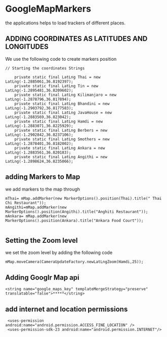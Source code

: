 # GoogleMapMarkers


the applications helps to load trackers of different places. 


## **ADDING COORDINATES AS LATITUDES AND LONGITUDES**

We use the following code to create markers position

```
// Starting the coordinates Strings

    private static final LatLng Thai = new LatLng(-1.2885061,36.8192397);
    private static final LatLng Tin = new LatLng(-1.2895481,36.8209602);
    private static final LatLng Kilimanjaro = new LatLng(-1.2878796,36.817894);
    private static final LatLng Bhandini = new LatLng(-1.2903792,36.8177583);
    private static final LatLng JavaHouse = new LatLng(-1.2883569,36.823042);
    private static final LatLng Hamdi = new LatLng(-1.2883071,36.8225929);
    private static final LatLng Berbers = new LatLng(-1.2902842,36.8237106);
    private static final LatLng Smothers = new LatLng(-1.2878401,36.8182002);
    private static final LatLng Ankara = new LatLng(-1.2883561,36.820183);
    private static final LatLng Angithi = new LatLng(-1.2898624,36.8235066);
```


## adding Markers to Map

we add markers to the map through

```
mThai= mMap.addMarker(new MarkerOptions().position(Thai).title(" Thai Chi Restaurant"));
mAngithi=mMap.addMarker(new MarkerOptions().position(Angithi).title("Anghiti Restaurant"));
mAnkara= mMap.addMarker(new MarkerOptions().position(Ankara).title("Ankara Food Court"));
        
```

## Setting the Zoom level


we set the zoom level by adding the following code

```
mMap.moveCamera(CameraUpdateFactory.newLatLngZoom(Hamdi,25));
```


## Adding Googlr Map api
```
<string name="google_maps_key" templateMergeStrategy="preserve" translatable="false">*****</string>
```

## add internet and location permissions

```
 <uses-permission android:name="android.permission.ACCESS_FINE_LOCATION" />
 <uses-permission-sdk-23 android:name="android.permission.INTERNET"/>
 ```
